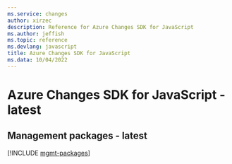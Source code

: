 ```yaml
---
ms.service: changes
author: xirzec
description: Reference for Azure Changes SDK for JavaScript
ms.author: jeffish
ms.topic: reference
ms.devlang: javascript
title: Azure Changes SDK for JavaScript
ms.data: 10/04/2022
---
```

# Azure Changes SDK for JavaScript - latest

## Management packages - latest
[!INCLUDE [mgmt-packages](changes-mgmt-index.md)]